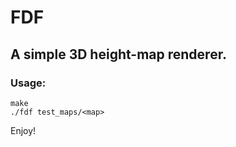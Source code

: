 # FDF
## A simple 3D height-map renderer. 

### Usage:

    make
    ./fdf test_maps/<map>
    
Enjoy!
